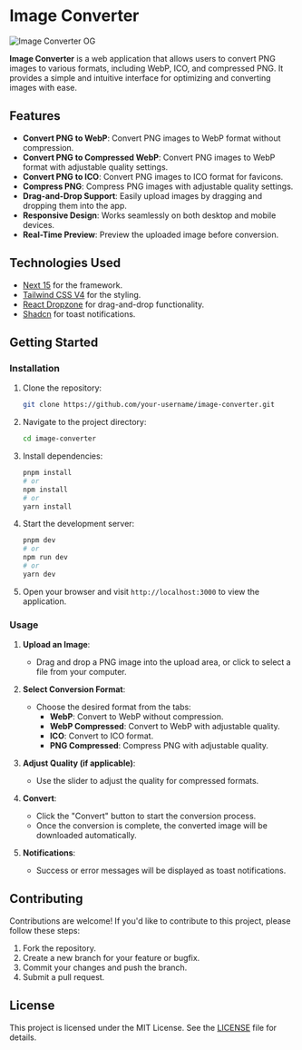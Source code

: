 # Image Converter

![Image Converter OG](/og/og-image.png)

**Image Converter** is a web application that allows users to convert PNG images to various formats, including WebP, ICO, and compressed PNG. It provides a simple and intuitive interface for optimizing and converting images with ease.

## Features

- **Convert PNG to WebP**: Convert PNG images to WebP format without compression.
- **Convert PNG to Compressed WebP**: Convert PNG images to WebP format with adjustable quality settings.
- **Convert PNG to ICO**: Convert PNG images to ICO format for favicons.
- **Compress PNG**: Compress PNG images with adjustable quality settings.
- **Drag-and-Drop Support**: Easily upload images by dragging and dropping them into the app.
- **Responsive Design**: Works seamlessly on both desktop and mobile devices.
- **Real-Time Preview**: Preview the uploaded image before conversion.

## Technologies Used

- [Next 15](https://nextjs.org/) for the framework.
- [Tailwind CSS V4](https://tailwindcss.com/) for the styling.
- [React Dropzone](https://react-dropzone.js.org/) for drag-and-drop functionality.
- [Shadcn](https://ui.shadcn.com/docs) for toast notifications.

## Getting Started

### Installation

1. Clone the repository:

   ```bash
   git clone https://github.com/your-username/image-converter.git
   ```

2. Navigate to the project directory:

   ```bash
   cd image-converter
   ```

3. Install dependencies:

   ```bash
   pnpm install
   # or
   npm install
   # or
   yarn install
   ```

4. Start the development server:

   ```bash
   pnpm dev
   # or
   npm run dev
   # or
   yarn dev
   ```

5. Open your browser and visit `http://localhost:3000` to view the application.

### Usage

1. **Upload an Image**:
   - Drag and drop a PNG image into the upload area, or click to select a file from your computer.

2. **Select Conversion Format**:
   - Choose the desired format from the tabs:
     - **WebP**: Convert to WebP without compression.
     - **WebP Compressed**: Convert to WebP with adjustable quality.
     - **ICO**: Convert to ICO format.
     - **PNG Compressed**: Compress PNG with adjustable quality.

3. **Adjust Quality (if applicable)**:
   - Use the slider to adjust the quality for compressed formats.

4. **Convert**:
   - Click the "Convert" button to start the conversion process.
   - Once the conversion is complete, the converted image will be downloaded automatically.

5. **Notifications**:
   - Success or error messages will be displayed as toast notifications.

## Contributing

Contributions are welcome! If you'd like to contribute to this project, please follow these steps:

1. Fork the repository.
2. Create a new branch for your feature or bugfix.
3. Commit your changes and push the branch.
4. Submit a pull request.

## License

This project is licensed under the MIT License. See the [LICENSE](LICENSE) file for details.
